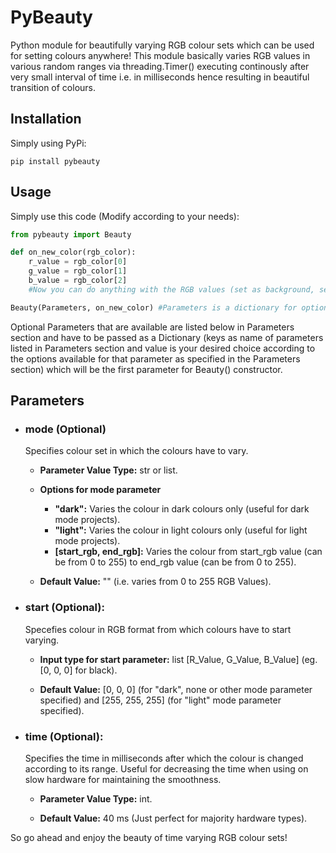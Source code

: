 # PyBeauty

Python module for beautifully varying RGB colour sets which can be used for setting colours anywhere!
This module basically varies RGB values in various random ranges via threading.Timer() executing continously after very
small interval of time i.e. in milliseconds hence resulting in beautiful transition of colours.

## Installation

Simply using PyPi:

```
pip install pybeauty
```

## Usage

Simply use this code (Modify according to your needs):

```python
from pybeauty import Beauty

def on_new_color(rgb_color):
    r_value = rgb_color[0]
    g_value = rgb_color[1]
    b_value = rgb_color[2]
    #Now you can do anything with the RGB values (set as background, set as text colour, etc..).

Beauty(Parameters, on_new_color) #Parameters is a dictionary for optional parameters (More about them specified below).
```

Optional Parameters that are available are listed below in Parameters section and have to be passed as a Dictionary (keys as name of parameters listed in Parameters section and value is your desired choice according to the options available for that parameter as specified in the Parameters section) which will be the first parameter for Beauty() constructor.

## Parameters
- ### mode (Optional)
  
  Specifies colour set in which the colours have to vary.
  
  - **Parameter Value Type:** str or list.
  
  - **Options for mode parameter**
    - **"dark":** Varies the colour in dark colours only (useful for dark mode projects).
    - **"light":** Varies the colour in light colours only (useful for light mode projects).
    - **[start_rgb, end_rgb]:** Varies the colour from start_rgb value (can be from 0 to 255) to end_rgb value (can be from 0 to 255).
  
  - **Default Value:** "" (i.e. varies from 0 to 255 RGB Values).

- ### start (Optional):
  
  Specefies colour in RGB format from which colours have to start varying.
  
  - **Input type for start parameter:** list [R_Value, G_Value, B_Value] (eg. [0, 0, 0] for black).
  
  - **Default Value:** [0, 0, 0] (for "dark", none or other mode parameter specified) and [255, 255, 255] (for "light" mode parameter specified).

- ### time (Optional):
  
  Specifies the time in milliseconds after which the colour is changed according to its range.
  Useful for decreasing the time when using on slow hardware for maintaining the smoothness.
  
  - **Parameter Value Type:** int.
  
  - **Default Value:** 40 ms (Just perfect for majority hardware types).
  
So go ahead and enjoy the beauty of time varying RGB colour sets!
